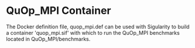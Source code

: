 QuOp\_MPI Container
====================

The Docker definition file, quop\_mpi.def can be used with Sigularity to build a container 'quop\_mpi.sif' with which to run the QuOp\_MPI benchmarks located in QuOp\_MPI/benchmarks.
